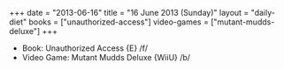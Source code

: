 +++
date = "2013-06-16"
title = "16 June 2013 (Sunday)"
layout = "daily-diet"
books = ["unauthorized-access"]
video-games = ["mutant-mudds-deluxe"]
+++


* Book: Unauthorized Access {E} /f/
* Video Game: Mutant Mudds Deluxe {WiiU} /b/